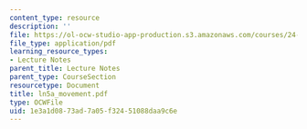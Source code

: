 ```yaml
---
content_type: resource
description: ''
file: https://ol-ocw-studio-app-production.s3.amazonaws.com/courses/24-951-introduction-to-syntax-fall-2003/1e3a1d0873ad7a05f32451088daa9c6e_ln5a_movement.pdf
file_type: application/pdf
learning_resource_types:
- Lecture Notes
parent_title: Lecture Notes
parent_type: CourseSection
resourcetype: Document
title: ln5a_movement.pdf
type: OCWFile
uid: 1e3a1d08-73ad-7a05-f324-51088daa9c6e
---
```


